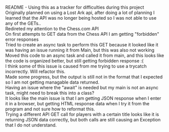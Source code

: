README - Using this as a tracker for difficulties during this project <br>
Originally planned on using a Lost Ark api, after doing a lot of planning I learned that the API was no longer being hosted so I was not able to use any of the GETs.. <br>
Redireted my attention to the Chess.com API<br>
On first attempts to GET data from the Chess API I am getting "forbidden" error responses<br>
Tried to create an async task to perform this GET because it looked like it was having an issue running it from Main, but this was also not working<br>
Moved this code to an async task and called it from main, and this looks like the code is organized better, but still getting forbidden response :(<br>
I think some of this issue is caused from me trying to use a trycatch incorrectly. Will refactor this.<br>
Made some progress, but the output is still not in the format that I expected so I am not getting managable data returned.<br>
Having an issue where the "await" is needed but my main is not an async task, might need to break this into a class?<br>
It looks like the main issue is that I am getting JSON response when I enter it in a browser, but getting HTML response data when I try it from the program and not sure how to reformat this.<br>
Trying a different API GET call for players with a certain title looks like it is returning JSON data correctly, but both calls are still causing an Exception that I do not understand. <br>
